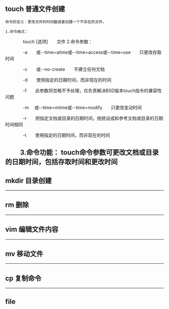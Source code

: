 ## touch 普通文件创建

    命令的含义：更改文件的时间戳或者创建一个不存在的文件。
    
    1.命令格式：
　　　　touch  [选项]　　文件
    2.命令参数：

　　　　-a　　或--time=atime或--time=access或--time=use　　只更改存取时间

　　　　-c　　或--no-create　　不建立任何文档

　　　　-d　　使用指定的日期时间，而非现在的时间

　　　　-f　　此参数将忽略不予处理，仅负责解决BSD版本touch指令的兼容性问题

　　　　-m　  或--time=mtime或--time=modify　　只更改变动时间

　　　　-r　　把指定文档或目录的日期时间，统统设成和参考文档或目录的日期时间相同

　　　　-t　　使用指定的日期时间，而非现在的时间

　　  3.命令功能：
    touch命令参数可更改文档或目录的日期时间，包括存取时间和更改时间
----------------------------------------------------------------------------------------------------------------------------------------
## mkdir 目录创建

----------------------------------------------------------------------------------------------------------------------------------------
## rm 删除

----------------------------------------------------------------------------------------------------------------------------------------
## vim 编辑文件内容

----------------------------------------------------------------------------------------------------------------------------------------
## mv 移动文件

------------------------------------------------------------------------------------------------------------------------------------------
## cp 复制命令
------------------------------------------------------------------------------------------------------------------------------------------
## file 
